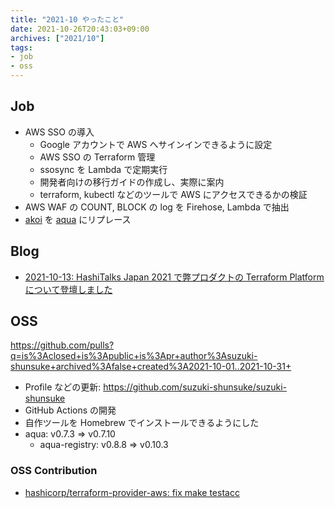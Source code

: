 ```yaml
---
title: "2021-10 やったこと"
date: 2021-10-26T20:43:03+09:00
archives: ["2021/10"]
tags:
- job
- oss
---
```


## Job

* AWS SSO の導入
  * Google アカウントで AWS へサインインできるように設定
  * AWS SSO の Terraform 管理
  * ssosync を Lambda で定期実行
  * 開発者向けの移行ガイドの作成し、実際に案内
  * terraform, kubectl などのツールで AWS にアクセスできるかの検証
* AWS WAF の COUNT, BLOCK の log を Firehose, Lambda で抽出
* [akoi](http://github.com/suzuki-shunsuke/akoi) を [aqua](https://github.com/suzuki-shunsuke/aqua) にリプレース

## Blog

* [2021-10-13: HashiTalks Japan 2021 で弊プロダクトの Terraform Platform について登壇しました](https://blog.studysapuri.jp/entry/2021/10/13/080000)

## OSS

https://github.com/pulls?q=is%3Aclosed+is%3Apublic+is%3Apr+author%3Asuzuki-shunsuke+archived%3Afalse+created%3A2021-10-01..2021-10-31+

* Profile などの更新: https://github.com/suzuki-shunsuke/suzuki-shunsuke
* GitHub Actions の開発
* 自作ツールを Homebrew でインストールできるようにした
* aqua: v0.7.3 => v0.7.10
  * aqua-registry: v0.8.8 => v0.10.3

### OSS Contribution

* [hashicorp/terraform-provider-aws: fix make testacc](https://github.com/hashicorp/terraform-provider-aws/pull/21385)
